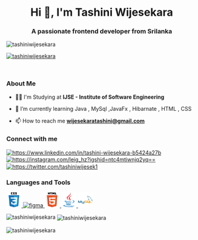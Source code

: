  <h1 align="center">Hi 👋, I'm Tashini Wijesekara</h1>
<h3 align="center">A passionate frontend developer from Srilanka</h3>

<p align="left"> <img src="https://komarev.com/ghpvc/?username=tashiniwijesekara&label=Profile%20views&color=0e75b6&style=flat" alt="tashiniwijesekara" /> </p>

<p align="left"> <a href="https://github.com/ryo-ma/github-profile-trophy"><img src="https://github-profile-trophy.vercel.app/?username=tashiniwijesekara" alt="tashiniwijesekara" /></a> </p>

<p align="left"> <a href="https://twitter.com/" target="blank"><img src="https://img.shields.io/twitter/follow/?logo=twitter&style=for-the-badge" alt="" /></a> </p>

<h3 align="left">About Me</h3>

- 👨‍🎓 I'm Studying at **IJSE - Institute of Software Engineering**

-  🌱 I’m currently learning Java , MySql ,JavaFx , Hibarnate , HTML , CSS

- 📫 How to reach me **wijesekaratashini@gmail.com**


<h3 align="left">Connect with me</h3>
<p align="left">
<a href="https://linkedin.com/in/https://www.linkedin.com/in/tashini-wijesekara-b5424a27b" target="blank"><img align="center" src="https://raw.githubusercontent.com/rahuldkjain/github-profile-readme-generator/master/src/images/icons/Social/linked-in-alt.svg" alt="https://www.linkedin.com/in/tashini-wijesekara-b5424a27b" height="30" width="40" /></a>
<a href="https://instagram.com/https://instagram.com/leig_hz?igshid=ntc4mtiwnjq2yq==" target="blank"><img align="center" src="https://raw.githubusercontent.com/rahuldkjain/github-profile-readme-generator/master/src/images/icons/Social/instagram.svg" alt="https://instagram.com/leig_hz?igshid=ntc4mtiwnjq2yq==" height="30" width="40" /></a>
<a href="https://twitter.com/https://twitter.com/tashiniwijesek1" target="blank"><img align="center" src="https://raw.githubusercontent.com/rahuldkjain/github-profile-readme-generator/master/src/images/icons/Social/twitter.svg" alt="https://twitter.com/tashiniwijesek1" height="30" width="40" /></a>
</p>

<h3 align="left">Languages and Tools</h3>
<p align="left"> <a href="https://www.w3schools.com/css/" target="_blank" rel="noreferrer"> <img src="https://raw.githubusercontent.com/devicons/devicon/master/icons/css3/css3-original-wordmark.svg" alt="css3" width="40" height="40"/> </a> <a href="https://www.figma.com/" target="_blank" rel="noreferrer"> <img src="https://www.vectorlogo.zone/logos/figma/figma-icon.svg" alt="figma" width="40" height="40"/> </a> <a href="https://www.w3.org/html/" target="_blank" rel="noreferrer"> <img src="https://raw.githubusercontent.com/devicons/devicon/master/icons/html5/html5-original-wordmark.svg" alt="html5" width="40" height="40"/> </a> <a href="https://www.java.com" target="_blank" rel="noreferrer"> <img src="https://raw.githubusercontent.com/devicons/devicon/master/icons/java/java-original.svg" alt="java" width="40" height="40"/> </a> <a href="https://www.mysql.com/" target="_blank" rel="noreferrer"> <img src="https://raw.githubusercontent.com/devicons/devicon/master/icons/mysql/mysql-original-wordmark.svg" alt="mysql" width="40" height="40"/> </a> </p>

<p><img align="left" src="https://github-readme-stats.vercel.app/api/top-langs?username=tashiniwijesekara&show_icons=true&locale=en&layout=compact" alt="tashiniwijesekara" /></p>

<p>&nbsp;<img align="center" src="https://github-readme-stats.vercel.app/api?username=tashiniwijesekara&show_icons=true&locale=en" alt="tashiniwijesekara" /></p>

<p><img align="center" src="https://github-readme-streak-stats.herokuapp.com/?user=tashiniwijesekara&" alt="tashiniwijesekara" /></p>
